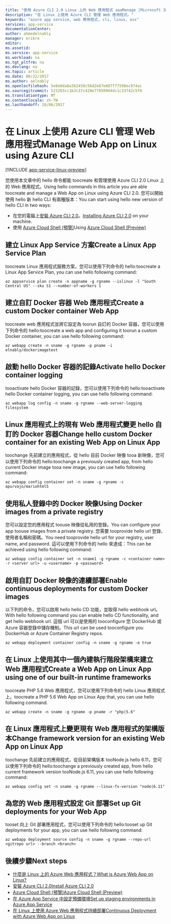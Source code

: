 ```yaml
---
title: "使用 Azure CLI 2.0 Linux 上的 Web 應用程式 aaaManage |Microsoft 文件"
description: "在 Linux 上使用 Azure CLI 管理 Web 應用程式。"
keywords: "azure app service, web 應用程式, cli, linux, oss"
services: app-service
documentationCenter: 
author: ahmedelnably
manager: erikre
editor: 
ms.assetid: 
ms.service: app-service
ms.workload: na
ms.tgt_pltfrm: na
ms.devlang: na
ms.topic: article
ms.date: 08/22/2017
ms.author: aelnably
ms.openlocfilehash: 5e8e0da8a362450c56d2e87e087f77598ec874ac
ms.sourcegitcommit: 523283cc1b3c37c428e77850964dc1c33742c5f0
ms.translationtype: MT
ms.contentlocale: zh-TW
ms.lasthandoff: 10/06/2017
---
```

# <a name="manage-web-app-on-linux-using-azure-cli"></a><span data-ttu-id="b3a55-104">在 Linux 上使用 Azure CLI 管理 Web 應用程式</span><span class="sxs-lookup"><span data-stu-id="b3a55-104">Manage Web App on Linux using Azure CLI</span></span>

[!INCLUDE [app-service-linux-preview](../../includes/app-service-linux-preview.md)]

<span data-ttu-id="b3a55-105">您使用本文章中的 hello 命令都能 toocreate 和管理使用 Azure CLI 2.0 Linux 上的 Web 應用程式。</span><span class="sxs-lookup"><span data-stu-id="b3a55-105">Using hello commands in this article you are able toocreate and manage a Web App on Linux using Azure CLI 2.0.</span></span>
<span data-ttu-id="b3a55-106">您可以開始使用 hello 新 hello CLI 有兩種版本：</span><span class="sxs-lookup"><span data-stu-id="b3a55-106">You can start using hello new version of hello CLI in two ways:</span></span>

* <span data-ttu-id="b3a55-107">在您的電腦上[安裝 Azure CLI 2.0](https://docs.microsoft.com/en-us/cli/azure/install-azure-cli)。</span><span class="sxs-lookup"><span data-stu-id="b3a55-107">[Installing Azure CLI 2.0](https://docs.microsoft.com/en-us/cli/azure/install-azure-cli) on your machine.</span></span>
* <span data-ttu-id="b3a55-108">使用 [Azure Cloud Shell (預覽)](../cloud-shell/overview.md)</span><span class="sxs-lookup"><span data-stu-id="b3a55-108">Using [Azure Cloud Shell (Preview)](../cloud-shell/overview.md)</span></span>


## <a name="create-a-linux-app-service-plan"></a><span data-ttu-id="b3a55-109">建立 Linux App Service 方案</span><span class="sxs-lookup"><span data-stu-id="b3a55-109">Create a Linux App Service Plan</span></span>

<span data-ttu-id="b3a55-110">toocreate Linux 應用程式服務方案，您可以使用下列命令的 hello:</span><span class="sxs-lookup"><span data-stu-id="b3a55-110">toocreate a Linux App Service Plan, you can use hello following command:</span></span>

```azurecli-interactive
az appservice plan create -n appname -g rgname --islinux -l "South Central US" --sku S1 --number-of-workers 1
``` 

## <a name="create-a-custom-docker-container-web-app"></a><span data-ttu-id="b3a55-111">建立自訂 Docker 容器 Web 應用程式</span><span class="sxs-lookup"><span data-stu-id="b3a55-111">Create a custom Docker container Web App</span></span>

<span data-ttu-id="b3a55-112">toocreate web 應用程式並將它設定為 toorun 自訂的 Docker 容器，您可以使用下列命令的 hello:</span><span class="sxs-lookup"><span data-stu-id="b3a55-112">toocreate a web app and configuring it toorun a custom Docker container, you can use hello following command:</span></span>

```azurecli-interactive
az webapp create -n sname -g rgname -p pname -i elnably/dockerimagetest
```
 
## <a name="activate-hello-docker-container-logging"></a><span data-ttu-id="b3a55-113">啟動 hello Docker 容器的記錄</span><span class="sxs-lookup"><span data-stu-id="b3a55-113">Activate hello Docker container logging</span></span>

<span data-ttu-id="b3a55-114">tooactivate hello Docker 容器的記錄，您可以使用下列命令的 hello:</span><span class="sxs-lookup"><span data-stu-id="b3a55-114">tooactivate hello Docker container logging, you can use hello following command:</span></span>

```azurecli-interactive
az webapp log config -n sname -g rgname --web-server-logging filesystem
```
 
## <a name="change-hello-custom-docker-container-for-an-existing-web-app-on-linux-app"></a><span data-ttu-id="b3a55-115">Linux 應用程式上的現有 Web 應用程式變更 hello 自訂的 Docker 容器</span><span class="sxs-lookup"><span data-stu-id="b3a55-115">Change hello custom Docker container for an existing Web App on Linux App</span></span>

<span data-ttu-id="b3a55-116">toochange 先前建立的應用程式，從 hello 目前 Docker 映像 tooa 新映像，您可以使用下列命令的 hello:</span><span class="sxs-lookup"><span data-stu-id="b3a55-116">toochange a previously created app, from hello current Docker image tooa new image, you can use hello following command:</span></span>

```azurecli-interactive
az webapp config container set -n sname -g rgname -c apurvajo/mariohtml5
``` 

## <a name="using-docker-images-from-a-private-registry"></a><span data-ttu-id="b3a55-117">使用私人登錄中的 Docker 映像</span><span class="sxs-lookup"><span data-stu-id="b3a55-117">Using Docker images from a private registry</span></span>

<span data-ttu-id="b3a55-118">您可以設定您的應用程式 toouse 映像從私用的登錄。</span><span class="sxs-lookup"><span data-stu-id="b3a55-118">You can configure your app toouse images from a private registry.</span></span> <span data-ttu-id="b3a55-119">您需要 tooprovide hello url 登錄、 使用者名稱和密碼。</span><span class="sxs-lookup"><span data-stu-id="b3a55-119">You need tooprovide hello url for your registry, user name, and password.</span></span> <span data-ttu-id="b3a55-120">這可以使用下列命令的 hello 來達成：</span><span class="sxs-lookup"><span data-stu-id="b3a55-120">This can be achieved using hello following command:</span></span>

```azurecli-interactive
az webapp config container set -n sname1 -g rgname -c <container name> -r <server url> -u <username> -p <password>
``` 

## <a name="enable-continuous-deployments-for-custom-docker-images"></a><span data-ttu-id="b3a55-121">啟用自訂 Docker 映像的連續部署</span><span class="sxs-lookup"><span data-stu-id="b3a55-121">Enable continuous deployments for custom Docker images</span></span>

<span data-ttu-id="b3a55-122">以下列的命令，您可以啟用 hello hello CD 功能，並取得 hello webhook url。</span><span class="sxs-lookup"><span data-stu-id="b3a55-122">With hello following command you can enable hello CD functionality, and get hello webhook url.</span></span> <span data-ttu-id="b3a55-123">這個 url 可以是使用的 tooconfigure 您 DockerHub 或 Azure 容器登錄中儲存機制。</span><span class="sxs-lookup"><span data-stu-id="b3a55-123">This url can be used tooconfigure you DockerHub or Azure Container Registry repos.</span></span>

```azurecli-interactive
az webapp deployment container config -n sname -g rgname -e true
``` 

## <a name="create-a-web-app-on-linux-app-using-one-of-our-built-in-runtime-frameworks"></a><span data-ttu-id="b3a55-124">在 Linux 上使用其中一個內建執行階段架構來建立 Web 應用程式</span><span class="sxs-lookup"><span data-stu-id="b3a55-124">Create a Web App on Linux App using one of our built-in runtime frameworks</span></span>

<span data-ttu-id="b3a55-125">toocreate PHP 5.6 Web 應用程式，您可以使用下列命令的 hello Linux 應用程式上。</span><span class="sxs-lookup"><span data-stu-id="b3a55-125">toocreate a PHP 5.6 Web App on Linux App that, you can use hello following command.</span></span>

```azurecli-interactive
az webapp create -n sname -g rgname -p pname -r "php|5.6"
``` 

## <a name="change-framework-version-for-an-existing-web-app-on-linux-app"></a><span data-ttu-id="b3a55-126">在 Linux 應用程式上變更現有 Web 應用程式的架構版本</span><span class="sxs-lookup"><span data-stu-id="b3a55-126">Change framework version for an existing Web App on Linux App</span></span>

<span data-ttu-id="b3a55-127">toochange 先前建立的應用程式，從目前架構版本 tooNode.js hello 6.11，您可以使用下列命令的 hello:</span><span class="sxs-lookup"><span data-stu-id="b3a55-127">toochange a previously created app, from hello current framework version tooNode.js 6.11, you can use hello following command:</span></span>

```azurecli-interactive
az webapp config set -n sname -g rgname --linux-fx-version "node|6.11"
``` 

## <a name="set-up-git-deployments-for-your-web-app"></a><span data-ttu-id="b3a55-128">為您的 Web 應用程式設定 Git 部署</span><span class="sxs-lookup"><span data-stu-id="b3a55-128">Set up Git deployments for your Web App</span></span>

<span data-ttu-id="b3a55-129">tooset 向上 Git 部署應用程式，您可以使用下列命令的 hello:</span><span class="sxs-lookup"><span data-stu-id="b3a55-129">tooset up Git deployments for your app, you can use hello following command:</span></span>

```azurecli-interactive
az webapp deployment source config -n sname -g rgname --repo-url <gitrepo url> --branch <branch>
``` 


## <a name="next-steps"></a><span data-ttu-id="b3a55-130">後續步驟</span><span class="sxs-lookup"><span data-stu-id="b3a55-130">Next steps</span></span>
* [<span data-ttu-id="b3a55-131">什麼是 Linux 上的 Azure Web 應用程式？</span><span class="sxs-lookup"><span data-stu-id="b3a55-131">What is Azure Web App on Linux?</span></span>](app-service-linux-intro.md)
* [<span data-ttu-id="b3a55-132">安裝 Azure CLI 2.0</span><span class="sxs-lookup"><span data-stu-id="b3a55-132">Install Azure CLI 2.0</span></span>](https://docs.microsoft.com/en-us/cli/azure/install-azure-cli)
* [<span data-ttu-id="b3a55-133">Azure Cloud Shell (預覽)</span><span class="sxs-lookup"><span data-stu-id="b3a55-133">Azure Cloud Shell (Preview)</span></span>](../cloud-shell/overview.md)
* [<span data-ttu-id="b3a55-134">在 Azure App Service 中設定預備環境</span><span class="sxs-lookup"><span data-stu-id="b3a55-134">Set up staging environments in Azure App Service</span></span>](./web-sites-staged-publishing.md)
* [<span data-ttu-id="b3a55-135">在 Linux 上使用 Azure Web 應用程式持續部署</span><span class="sxs-lookup"><span data-stu-id="b3a55-135">Continuous Deployment with Azure Web App on Linux</span></span>](./app-service-linux-ci-cd.md)

